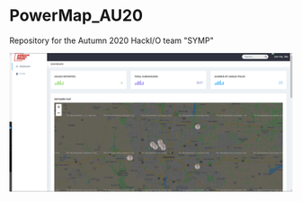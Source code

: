 # PowerMap_AU20
Repository for the Autumn 2020 HackI/O team "SYMP"

![Alt text](final_product/Dashboard.png?raw=true "Dashboard")
